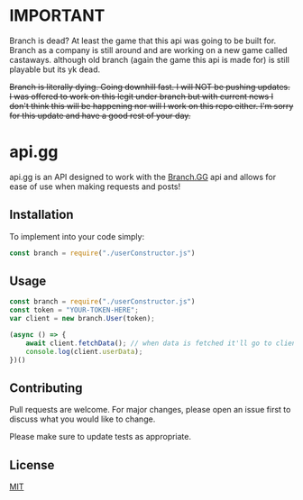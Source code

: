# IMPORTANT

Branch is dead? At least the game that this api was going to be built for. Branch as a company is still around and are working on a new game called castaways. although old branch (again the game this api is made for) is still playable but its yk dead.

~~Branch is literally dying. Going downhill fast. I will NOT be pushing updates. I was offered to work on this legit under branch but with current news I don't think this will be happening nor will I work on this repo either. I'm sorry for this update and have a good rest of your day.~~

# api.gg

api.gg is an API designed to work with the [Branch.GG](https://branch.gg/) api and allows for ease of use when making requests and posts!

## Installation

To implement into your code simply:

```javascript
const branch = require("./userConstructor.js")
```

## Usage

```javascript
const branch = require("./userConstructor.js")
const token = "YOUR-TOKEN-HERE";
var client = new branch.User(token); 

(async () => {
    await client.fetchData(); // when data is fetched it'll go to client's var .userData
    console.log(client.userData);
})()
```

## Contributing
Pull requests are welcome. For major changes, please open an issue first to discuss what you would like to change.

Please make sure to update tests as appropriate.

## License
[MIT](https://choosealicense.com/licenses/mit/)
